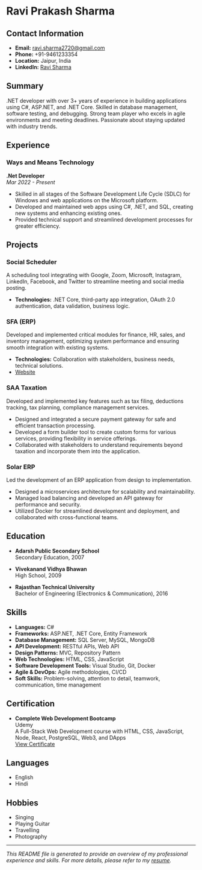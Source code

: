 # Ravi Prakash Sharma

## Contact Information
- **Email:** [ravi.sharma2720@gmail.com](mailto:ravi.sharma2720@gmail.com)
- **Phone:** +91-9461233354
- **Location:** Jaipur, India
- **LinkedIn:** [Ravi Sharma](https://in.linkedin.com/in/ravi-sharma-1b4169158)

## Summary
.NET developer with over 3+ years of experience in building applications using C#, ASP.NET, and .NET Core. Skilled in database management, software testing, and debugging. Strong team player who excels in agile environments and meeting deadlines. Passionate about staying updated with industry trends.

## Experience

### Ways and Means Technology
**.Net Developer**  
*Mar 2022 - Present*
- Skilled in all stages of the Software Development Life Cycle (SDLC) for Windows and web applications on the Microsoft platform.
- Developed and maintained web apps using C#, .NET, and SQL, creating new systems and enhancing existing ones.
- Provided technical support and streamlined development processes for greater efficiency.

## Projects

### Social Scheduler
A scheduling tool integrating with Google, Zoom, Microsoft, Instagram, LinkedIn, Facebook, and Twitter to streamline meeting and social media posting.
- **Technologies:** .NET Core, third-party app integration, OAuth 2.0 authentication, data validation, business logic.

### SFA (ERP)
Developed and implemented critical modules for finance, HR, sales, and inventory management, optimizing system performance and ensuring smooth integration with existing systems.
- **Technologies:** Collaboration with stakeholders, business needs, technical solutions.
- [Website](https://saataxation.com)

### SAA Taxation
Developed and implemented key features such as tax filing, deductions tracking, tax planning, compliance management services.
- Designed and integrated a secure payment gateway for safe and efficient transaction processing.
- Developed a form builder tool to create custom forms for various services, providing flexibility in service offerings.
- Collaborated with stakeholders to understand requirements beyond taxation and incorporate them into the application.

### Solar ERP
Led the development of an ERP application from design to implementation.
- Designed a microservices architecture for scalability and maintainability.
- Managed load balancing and developed an API gateway for performance and security.
- Utilized Docker for streamlined development and deployment, and collaborated with cross-functional teams.

## Education

- **Adarsh Public Secondary School**  
  Secondary Education, 2007

- **Vivekanand Vidhya Bhawan**  
  High School, 2009

- **Rajasthan Technical University**  
  Bachelor of Engineering (Electronics & Communication), 2016

## Skills

- **Languages:** C#
- **Frameworks:** ASP.NET, .NET Core, Entity Framework
- **Database Management:** SQL Server, MySQL, MongoDB
- **API Development:** RESTful APIs, Web API
- **Design Patterns:** MVC, Repository Pattern
- **Web Technologies:** HTML, CSS, JavaScript
- **Software Development Tools:** Visual Studio, Git, Docker
- **Agile & DevOps:** Agile methodologies, CI/CD
- **Soft Skills:** Problem-solving, attention to detail, teamwork, communication, time management

## Certification

- **Complete Web Development Bootcamp**  
  Udemy  
  A Full-Stack Web Development course with HTML, CSS, JavaScript, Node, React, PostgreSQL, Web3, and DApps  
  [View Certificate](https://www.udemy.com/certificate/UC-4914a567-8674-48a9-8997-f735a8692277/)

## Languages
- English
- Hindi

## Hobbies
- Singing
- Playing Guitar
- Travelling
- Photography

---

*This README file is generated to provide an overview of my professional experience and skills. For more details, please refer to my [resume](./Ravi_Resume.pdf).*
